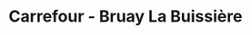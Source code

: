 ---
title: "Carrefour - Bruay La Buissière"
url: /bruay-la-buissiere/carrefour-bruay-la-buissiere/
shop: gaz
---
